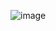 ![image](https://github.com/ilrexho2011/Project-EULER-Possible-Solutions-Problems-301_to_400/assets/61479363/513ff073-eb8c-4a2d-bb23-a0f010789076)

